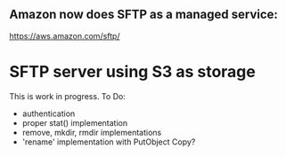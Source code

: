 ## Amazon now does SFTP as a managed service:
https://aws.amazon.com/sftp/

# SFTP server using S3 as storage
This is work in progress. To Do:

- authentication
- proper stat() implementation
- remove, mkdir, rmdir implementations
- 'rename' implementation with PutObject Copy?
